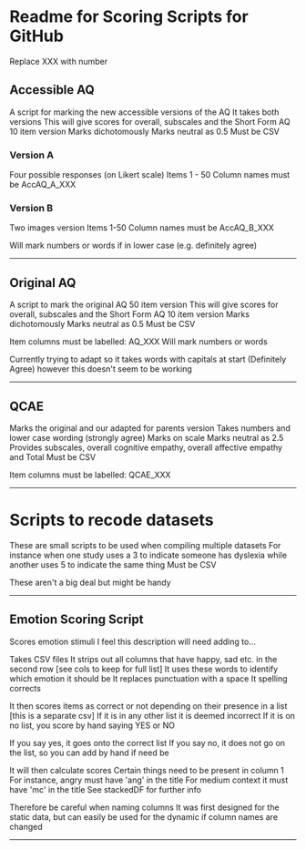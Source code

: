 # Readme for Scoring Scripts for GitHub

Replace XXX with number



## Accessible AQ
A script for marking the new accessible versions of the AQ
It takes both versions
This will give scores for overall, subscales and the Short Form AQ 10 item version
Marks dichotomously
Marks neutral as 0.5
Must be CSV

### Version A
Four possible responses (on Likert scale)
Items 1 - 50
Column names must be AccAQ_A_XXX

### Version B
Two images version
Items 1-50
Column names must be AccAQ_B_XXX

Will mark numbers or words if in lower case (e.g. definitely agree)

___

## Original AQ
A script to mark the original AQ 50 item version
This will give scores for overall, subscales and the Short Form AQ 10 item version
Marks dichotomously
Marks neutral as 0.5
Must be CSV

Item columns must be labelled: AQ_XXX
Will mark numbers or words

Currently trying to adapt so it takes words with capitals at start (Definitely Agree) however this doesn't seem to be working

___

## QCAE
Marks the original and our adapted for parents version
Takes numbers and lower case wording (strongly agree)
Marks on scale
Marks neutral as 2.5
Provides subscales, overall cognitive empathy, overall affective empathy and Total
Must be CSV

Item columns must be labelled: QCAE_XXX

___

# Scripts to recode datasets

These are small scripts to be used when compiling multiple datasets
For instance when one study uses a 3 to indicate someone has dyslexia while another uses 5 to indicate the same thing
Must be CSV

These aren't a big deal but might be handy

___

## Emotion Scoring Script

Scores emotion stimuli
I feel this description will need adding to...

Takes CSV files
It strips out all columns that have happy, sad etc. in the second row [see cols to keep for full list]
It uses these words to identify which emotion it should be
It replaces punctuation with a space
It spelling corrects

It then scores items as correct or not depending on their presence in a list [this is a separate csv]
If it is in any other list it is deemed incorrect
If it is on no list, you score by hand saying YES or NO

If you say yes, it goes onto the correct list
If you say no, it does not go on the list, so you can add by hand if need be

It will then calculate scores
Certain things need to be present in column 1
For instance, angry must have 'ang' in the title
For medium context it must have 'mc' in the title
See stackedDF for further info

Therefore be careful when naming columns
It was first designed for the static data, but can easily be used for the dynamic if column names are changed

___
